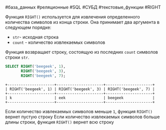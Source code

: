 #база_данных #реляционные #SQL #СУБД #текстовые_функции #RIGHT

Функция `RIGHT()` используется для извлечения определенного количества символов из конца строки. Она принимает два аргумента в следующем порядке:
- `str`- исходная строка
- `count` - количество извлекаемых символов

Функция возвращает строку, состоящую из последних `count` символов строки `str`.
```sql
SELECT RIGHT('beegeek', 1),
       RIGHT('beegeek', 3),
       RIGHT('beegeek', 7);
```
```
+---------------------+---------------------+---------------------+
| RIGHT('beegeek', 1) | RIGHT('beegeek', 3) | RIGHT('beegeek', 7) |
+---------------------+---------------------+---------------------+
| k                   | eek                 | beegeek             |
+---------------------+---------------------+---------------------+
```
Если количество извлекаемых символов меньше `1`, функция `RIGHT()` вернет пустую строку
Если количество извлекаемых символов больше длины строки, функция `RIGHT()` вернет всю строку
